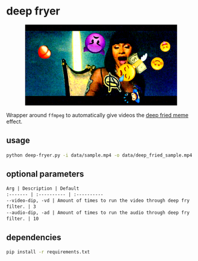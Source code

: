 # deep fryer

<p align="center">
  <img width="80%" src="cover.png" />
</p>

Wrapper around `ffmpeg` to automatically give videos the [deep fried meme](http://knowyourmeme.com/memes/deep-fried-memes) effect.

## usage

```bash
python deep-fryer.py -i data/sample.mp4 -o data/deep_fried_sample.mp4
```


## optional parameters

```
Arg | Description | Default
:------- | :---------- | :----------
--video-dip, -vd | Amount of times to run the video through deep fry filter. | 3
--audio-dip, -ad | Amount of times to run the audio through deep fry filter. | 10
```

## dependencies

```bash
pip install -r requirements.txt
```
